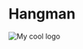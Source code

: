 # Hangman
<img src="https://i.pinimg.com/originals/b5/0b/1e/b50b1e0f8fd01f82b97be41d566e2eac.jpg" alt="My cool logo"/>

